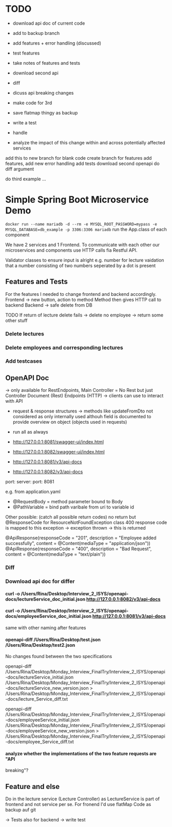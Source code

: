 # TODO
- download api doc of current code
- add to backup branch
- add features + error handling (discussed)
- test features
- take notes of features and tests
- download second api 
- diff
- dicuss api breaking changes

- make code for 3rd
- save flatmap thingy as backup
- write a test 
- handle 
- analyze the impact of this change within and across potentially affected 
services

add this to new branch for blank code
create branch for features
add features, add new error handling 
add tests
download second openapi
do diff
argument

do third example
...

# Simple Spring Boot Microservice Demo
```docker run --name mariadb -d --rm -e MYSQL_ROOT_PASSWORD=mypass -e MYSQL_DATABASE=db_example -p 3306:3306 mariadb```
    run the App.class of each component 
    
We have 2 services and 1 Frontend.
To communicate with each other our microservices and components use HTTP calls fia Restful API. 

Validator classes to ensure input is alright 
e.g. number for lecture 
vaidation that a number consisting of two numbers seperated by a dot is present
    
## Features and Tests
For the features I needed to change frontend and backend accordingly. 
Frontend -> new button, action to method 
Method then gives HTTP call to backend
Backend -> safe delete from DB

TODO
If return of lecture delete fails
-> delete no employee 
-> return some other stuff 

### Delete lectures

### Delete employees and corresponding lectures

### Add testcases 

## OpenAPI Doc
-> only available for RestEndpoints, Main Controller = No Rest but just Controller
Document (Rest) Endpoints (HTTP) -> clients can use to interact with API
+ request & response structures
-> methods like updateFromDto not considered as only internally used althouh field is documented to provide overview on object (objects used in requests)

- run all as always
- http://127.0.0.1:8081/swagger-ui/index.html
- http://127.0.0.1:8082/swagger-ui/index.html

- http://127.0.0.1:8081/v3/api-docs
- http://127.0.0.1:8082/v3/api-docs

port: server:
  port: 8081
  
e.g. from application.yaml

- @RequestBody = method parameter bound to Body 
- @PathVariable = bind path varibale from uri to variable id 

Other possible: (catch all possible return codes)
no return but @ResponseCode for ResourceNotFoundException class
400 response code is mapped to this exception
-> exception thrown -> this is returned 

@ApiResponse(responseCode = "201", description = "Employee added successfully", content = @Content(mediaType = "application/json"))
    @ApiResponse(responseCode = "400", description = "Bad Request", content = @Content(mediaType = "text/plain"))

### Diff
### Download api doc for differ
 #### curl -o /Users/Rina/Desktop/Interview_2_ISYS/openapi-docs/lectureService_doc_initial.json http://127.0.0.1:8082/v3/api-docs
 #### curl -o /Users/Rina/Desktop/Interview_2_ISYS/openapi-docs/employeeService_doc_initial.json http://127.0.0.1:8081/v3/api-docs
 
 same with other naming after features 

#### openapi-diff /Users/Rina/Desktop/test.json /Users/Rina/Desktop/test2.json
No changes found between the two specifications

openapi-diff /Users/Rina/Desktop/Monday_Interview_FinalTry/Interview_2_ISYS/openapi-docs/lectureService_initial.json /Users/Rina/Desktop/Monday_Interview_FinalTry/Interview_2_ISYS/openapi-docs/lectureService_new_version.json > /Users/Rina/Desktop/Monday_Interview_FinalTry/Interview_2_ISYS/openapi-docs/lecture_Service_diff.txt

openapi-diff /Users/Rina/Desktop/Monday_Interview_FinalTry/Interview_2_ISYS/openapi-docs/employeeService_initial.json /Users/Rina/Desktop/Monday_Interview_FinalTry/Interview_2_ISYS/openapi-docs/employeeService_new_version.json > /Users/Rina/Desktop/Monday_Interview_FinalTry/Interview_2_ISYS/openapi-docs/employee_Service_diff.txt

#### analyze whether the implementations of the two feature requests are "API 
breaking"?


## Feature and else
Do in the lecture service (Lecture Controller) as LectureService is part of frontend and not service per se. 
For fronend I'd use flatMap
Code as backup auf git

-> Tests also for backend -> write test
